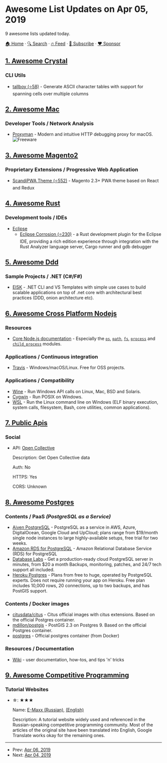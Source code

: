 # Awesome List Updates on Apr 05, 2019

9 awesome lists updated today.

[🏠 Home](/README.md) · [🔍 Search](https://www.trackawesomelist.com/search/) · [🔥 Feed](https://www.trackawesomelist.com/rss.xml) · [📮 Subscribe](https://trackawesomelist.us17.list-manage.com/subscribe?u=d2f0117aa829c83a63ec63c2f&id=36a103854c) · [❤️  Sponsor](https://github.com/sponsors/theowenyoung)



## [1. Awesome Crystal](/content/veelenga/awesome-crystal/README.md)

### CLI Utils

*   [tallboy (⭐58)](https://github.com/epoch/tallboy) - Generate ASCII character tables with support for spanning cells over multiple columns

## [2. Awesome Mac](/content/jaywcjlove/awesome-mac/README.md)

### Developer Tools / Network Analysis

*   [Proxyman](https://proxyman.app) - Modern and intuitive HTTP debugging proxy for macOS. ![Freeware](https://jaywcjlove.github.io/sb/ico/min-free.svg "Freeware")

## [3. Awesome Magento2](/content/run-as-root/awesome-magento2/README.md)

### Proprietary Extensions / Progressive Web Application

*   [ScandiPWA Theme (⭐552)](https://github.com/scandipwa/base-theme) - Magento 2.3+ PWA theme based on React and Redux

## [4. Awesome Rust](/content/rust-unofficial/awesome-rust/README.md)

### Development tools / IDEs

*   [Eclipse](https://www.eclipse.org/)
    *   [Eclipse Corrosion (⭐230)](https://github.com/eclipse-corrosion/corrosion) - a Rust development plugin for the Eclipse IDE, providing a rich edition experience through integration with the Rust Analyzer language server, Cargo runner and gdb debugger

## [5. Awesome Ddd](/content/heynickc/awesome-ddd/README.md)

### Sample Projects / .NET (C#/F#)

*   [EISK](https://github.com/eisk) - .NET CLI and VS Templates with simple use cases to build scalable applications on top of .net core with architectural best practices (DDD, onion architecture etc).

## [6. Awesome Cross Platform Nodejs](/content/bcoe/awesome-cross-platform-nodejs/README.md)

### Resources

*   [Core Node.js documentation](https://nodejs.org/en/docs/) - Especially the [`os`](https://nodejs.org/api/os.html), [`path`](https://nodejs.org/api/path.html), [`fs`](https://nodejs.org/api/fs.html), [`process`](https://nodejs.org/api/process.html) and [`child_process`](https://nodejs.org/api/child_process.html) modules.

### Applications / Continuous integration

*   [Travis](https://travis-ci.org/) - Windows/macOS/Linux. Free for OSS projects.

### Applications / Compatibility

*   [Wine](https://www.winehq.org/) - Run Windows API calls on Linux, Mac, BSD and Solaris.
*   [Cygwin](https://www.cygwin.com/) - Run POSIX on Windows.
*   [WSL](https://docs.microsoft.com/en-us/windows/wsl/install-win10) - Run the Linux command line on Windows (ELF binary execution, system calls, filesystem, Bash, core utilities, common applications).

## [7. Public Apis](/content/public-apis/public-apis/README.md)

### Social

- API: [Open Collective](https://docs.opencollective.com/help/developers/api)

  Description: Get Open Collective data

  Auth: No

  HTTPS: Yes

  CORS: Unknown



## [8. Awesome Postgres](/content/dhamaniasad/awesome-postgres/README.md)

### Contents / PaaS *(PostgreSQL as a Service)*

*   [Aiven PostgreSQL](https://aiven.io/postgresql) - PostgreSQL as a service in AWS, Azure, DigitalOcean, Google Cloud and UpCloud; plans range from $19/month single node instances to large highly-available setups, free trial for two weeks.
*   [Amazon RDS for PostgreSQL](https://aws.amazon.com/rds/postgresql/) - Amazon Relational Database Service (RDS) for PostgreSQL
*   [Database Labs](https://www.databaselabs.io) - Get a production-ready cloud PostgreSQL server in minutes, from $20 a month Backups, monitoring, patches, and 24/7 tech support all included.
*   [Heroku Postgres](https://elements.heroku.com/addons/heroku-postgresql) - Plans from free to huge, operated by PostgreSQL experts. Does not require running your app on Heroku. Free plan includes 10,000 rows, 20 connections, up to two backups, and has PostGIS support.

### Contents / Docker images

*   [citusdata/citus](https://hub.docker.com/r/citusdata/citus/) - Citus official images with citus extensions. Based on the official Postgres container.
*   [mdillon/postgis](https://hub.docker.com/r/mdillon/postgis/) - PostGIS 2.3 on Postgres 9. Based on the official Postgres container.
*   [postgres](https://hub.docker.com/_/postgres/) -  Official postgres container (from Docker)

### Resources / Documentation

*   [Wiki](https://wiki.postgresql.org/wiki/Main_Page) - user documentation, how-tos, and tips 'n' tricks

## [9. Awesome Competitive Programming](/content/lnishan/awesome-competitive-programming/README.md)

### Tutorial Websites

- ☆: ★★★

  Name: [E-Maxx (Russian)](http://e-maxx.ru/algo/), [(English)](http://cp-algorithms.com/)

  Description: A tutorial website widely used and referenced in the Russian-speaking competitive programming community. Most of the articles of the original site have been translated into English, Google Translate works okay for the remaining ones.



---

- Prev: [Apr 06, 2019](/content/2019/04/06/README.md)
- Next: [Apr 04, 2019](/content/2019/04/04/README.md)